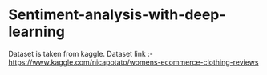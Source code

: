 # Sentiment-analysis-with-deep-learning

Dataset is taken from kaggle.
Dataset link :- https://www.kaggle.com/nicapotato/womens-ecommerce-clothing-reviews

